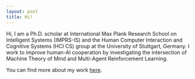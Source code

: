 ```yaml
---
layout: post
title: Hi!
---
```


Hi, I am a Ph.D. scholar at International Max Plank Research School on Intelligent Systems (IMPRS-IS) and the Human Computer Interaction and Cognitive Systems (HCI CS) group at the University of Stuttgart, Germany. I work to improve human-AI cooperation by investigating the intersection of Machine Theory of Mind and Multi-Agent Reinforcement Learning.

You can find more about my work [here](https://www.perceptualui.org/people/ruhdorfer/).